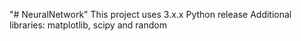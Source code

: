 "# NeuralNetwork" 
This project uses 3.x.x Python release
Additional libraries: matplotlib, scipy and random